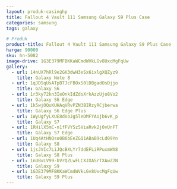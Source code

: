 ```yaml
---
layout: produk-casinghp
title: Fallout 4 Vault 111 Samsung Galaxy S9 Plus Case
categories: samsung
tags: galaxy

# Produk
product-title: Fallout 4 Vault 111 Samsung Galaxy S9 Plus Case
harga: 90000
sku: hn-5082
image-drive: 1G3E379MFBKKaWCmdWVkLGv8UxcMgFqUw
gallery:
  - url: 14nUX7hRl9e2GK3dwH3eSx6ixlgXQZyz9
    title: Galaxy Note 8
  - url: 1qJDSqUsATpBTJcFBOxS0lDBgadOsDjjo
    title: Galaxy S6
  - url: 1r3ky72kn3IeOnkIdZdsXrkAzzUjo8Vo2
    title: Galaxy S6 Edge
  - url: 1k5wjOQuKUHAqVRvPZN3BIRzyRCjberwa
    title: Galaxy S6 Edge Plus
  - url: 1WyUgfyLXUE8dVoJg5leDMFYAUjb6vK_p
    title: Galaxy S7
  - url: 1RHilX5mC-n1fFVYSz5ViaRvk2j0vUnFT
    title: Galaxy S7 Edge
  - url: 1Uq4AtHNQso0B6bEeZGQ1ABaB9cLd09Yn
    title: Galaxy S8
  - url: 1jsJVIc7LiJQcBXLYr7ddEFLiRPuxmWA8
    title: Galaxy S8 Plus
  - url: 1nUBvLV99-bVrQZLwFLCXJXASrTXAwZ2N
    title: Galaxy S9
  - url: 1G3E379MFBKKaWCmdWVkLGv8UxcMgFqUw
    title: Galaxy S9 Plus
---
```


